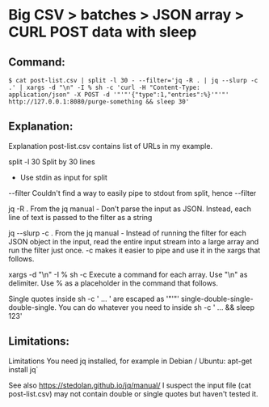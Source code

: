# Big CSV > batches > JSON array > CURL POST data with sleep

## Command:
```
$ cat post-list.csv | split -l 30 - --filter='jq -R . | jq --slurp -c .' | xargs -d "\n" -I % sh -c 'curl -H "Content-Type: application/json" -X POST -d '"'"'{"type":1,"entries":%}'"'"' http://127.0.0.1:8080/purge-something && sleep 30'
```

## Explanation:
Explanation
post-list.csv contains list of URLs in my example.


split -l 30 Split by 30 lines


- Use stdin as input for split


--filter Couldn't find a way to easily pipe to stdout from split, hence --filter


jq -R . From the jq manual - Don’t parse the input as JSON. Instead, each line of text is passed to the filter as a string


jq --slurp -c . From the jq manual - Instead of running the filter for each JSON object in the input, read the entire input stream into a large array and run the filter just once. -c makes it easier to pipe and use it in the xargs that follows.


xargs -d "\n" -I % sh -c Execute a command for each array. Use "\n" as delimiter. Use % as a placeholder in the command that follows.


Single quotes inside sh -c ' ... ' are escaped as '"'"' single-double-single-double-single. You can do whatever you need to inside sh -c ' ... && sleep 123'

## Limitations:
Limitations
You need jq installed, for example in Debian / Ubuntu:
apt-get install jq`

See also https://stedolan.github.io/jq/manual/
I suspect the input file (cat post-list.csv) may not contain double or single quotes but haven't tested it.

